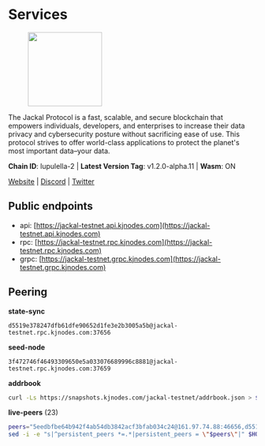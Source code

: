 # Services

<figure><img src="https://raw.githubusercontent.com/kj89/testnet_manuals/main/pingpub/logos/jackal.png" width="150" alt=""><figcaption></figcaption></figure>

The Jackal Protocol is a fast, scalable, and secure blockchain that empowers  individuals, developers, and enterprises to increase their data privacy and  cybersecurity posture without sacrificing ease of use. This protocol strives  to offer world-class applications to protect the planet's most important data–your data.

**Chain ID**: lupulella-2 | **Latest Version Tag**: v1.2.0-alpha.11 | **Wasm**: ON

[Website](https://jackalprotocol.com) | [Discord](https://discord.com/invite/5GKym3p6rj) | [Twitter](https://twitter.com/Jackal_Protocol)


## Public endpoints

* api: [https://jackal-testnet.api.kjnodes.com](https://jackal-testnet.api.kjnodes.com)
* rpc: [https://jackal-testnet.rpc.kjnodes.com](https://jackal-testnet.rpc.kjnodes.com)
* grpc: [https://jackal-testnet.grpc.kjnodes.com](https://jackal-testnet.grpc.kjnodes.com)

## Peering

**state-sync**

```text
d5519e378247dfb61dfe90652d1fe3e2b3005a5b@jackal-testnet.rpc.kjnodes.com:37656
```

**seed-node**

```text
3f472746f46493309650e5a033076689996c8881@jackal-testnet.rpc.kjnodes.com:37659
```

**addrbook**
```bash
curl -Ls https://snapshots.kjnodes.com/jackal-testnet/addrbook.json > $HOME/.canine/config/addrbook.json
```

**live-peers** (23)
```bash
peers="5eedbfbe64b942f4ab54db3842acf3bfab034c24@161.97.74.88:46656,d5519e378247dfb61dfe90652d1fe3e2b3005a5b@65.109.68.190:37656,c28ae12dc190b2abfc578f8ed2fea90fa5ff3b1d@65.108.134.208:26656,09d9127972ded9e22f9f11833ed7fcfa149cf1fa@65.109.92.240:19126,80420ad774e622bda8e1dfa9b80da11eee7eed1f@144.126.140.252:29656,5c2a752c9b1952dbed075c56c600c3a79b58c395@195.3.220.57:26906,1b191fb9ef837dec648136097f94925a15dd85ab@213.170.135.20:26516,f3e70d3de1974208af04dac6fabd657ab4abf0ff@65.108.75.107:24656,0394449cab5a29f24dd4f37683d3b7622f27c0fc@65.108.206.118:61156,6c7100291f35132ac1b58ff7c6d05b4ce75512b7@65.108.70.119:36156,11b91d243d43e761c96cfbf49f2f2bd06cce2df8@65.109.23.114:17556,372111fd8c3c11a57cd34db58b2bdd8d2b6e5005@172.104.19.93:26656,0e3058446ee9b1ad449b5d3a60d5c4f92dd3785c@65.109.30.12:56656,b26f63f307ca8e80033cbc618f7577e5be7f0c1a@95.217.118.96:27363,b549c1092e37db22576e31f19cbec4b1b3b36503@116.202.227.117:37656,2633208f609ac5fc77fac203dd23326ba0fc9902@185.208.207.94:26656,3c6d856a429224201d78c7f28026874d10a27f57@5.75.227.78:26656,a0f726a3dffb45d9cbde0913701bd757fcd7e434@157.90.2.254:36656,4ea723e652f11433734ae2aa6f364ef0510d6636@16.163.74.176:26626,2ededbdbd98580e22ae8c3676e37b6e1fc1d987b@142.132.248.253:23656,451622fd913f6119a67f67e65f3ab82c3fbea529@78.107.253.133:32656,84af58201840781a0a62449d1dcdb0ad0cf5bdb3@91.223.3.144:26356,6c6c7f370febd64447770da8aec0b9d359d61565@65.109.70.23:17556"
sed -i -e "s|^persistent_peers *=.*|persistent_peers = \"$peers\"|" $HOME/.canine/config/config.toml
```
